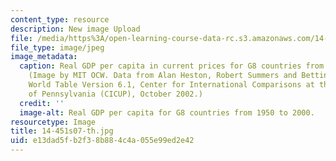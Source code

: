 ```yaml
---
content_type: resource
description: New image Upload
file: /media/https%3A/open-learning-course-data-rc.s3.amazonaws.com/14-451-macroeconomic-theory-i-spring-2007/e13dad5fb2f38b884c4a055e99ed2e42_14-451s07-th.jpg
file_type: image/jpeg
image_metadata:
  caption: Real GDP per capita in current prices for G8 countries from 1950-2000.
    (Image by MIT OCW. Data from Alan Heston, Robert Summers and Bettina Aten, Penn
    World Table Version 6.1, Center for International Comparisons at the University
    of Pennsylvania (CICUP), October 2002.)
  credit: ''
  image-alt: Real GDP per capita for G8 countries from 1950 to 2000.
resourcetype: Image
title: 14-451s07-th.jpg
uid: e13dad5f-b2f3-8b88-4c4a-055e99ed2e42
---
```

